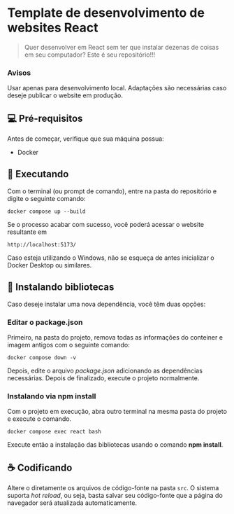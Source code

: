 # Template de desenvolvimento de websites React

> Quer desenvolver em React sem ter que instalar dezenas de coisas em seu computador? Este é seu repositório!!!

### Avisos

Usar apenas para desenvolvimento local. Adaptações são necessárias caso deseje publicar o website em produção.

## 💻 Pré-requisitos

Antes de começar, verifique que sua máquina possua:

- Docker

## 🚀 Executando

Com o terminal (ou prompt de comando), entre na pasta do repositório e digite o seguinte comando:

```
docker compose up --build
```

Se o processo acabar com sucesso, você poderá acessar o website resultante em

```
http://localhost:5173/
```

Caso esteja utilizando o Windows, não se esqueça de antes inicializar o Docker Desktop ou similares.

## 🚀 Instalando bibliotecas

Caso deseje instalar uma nova dependência, você têm duas opções:

### Editar o package.json

Primeiro, na pasta do projeto, remova todas as informações do conteiner e imagem antigos com o seguinte comando:

```
docker compose down -v
```

Depois, edite o arquivo *package.json* adicionando as dependências necessárias. Depois de finalizado, execute o projeto normalmente.

### Instalando via npm install

Com o projeto em execução, abra outro terminal na mesma pasta do projeto e execute o comando.

```
docker compose exec react bash
```

Execute então a instalação das bibliotecas usando o comando **npm install**.

## ☕ Codificando

Altere o diretamente os arquivos de código-fonte na pasta `src`. O sistema suporta *hot reload*, ou seja, basta salvar seu código-fonte que a página do navegador será atualizada automaticamente.



